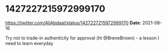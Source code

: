 # 1427227215972999170
https://twitter.com/AliAbdaal/status/1427227215972999170
**Date:** 2021-08-16

Try not to trade-in authenticity for approval (ht @BreneBrown) - a lesson I need to learn everyday
